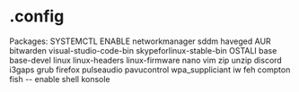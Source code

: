 # .config
Packages:
  SYSTEMCTL ENABLE
    networkmanager
    sddm
    haveged
  AUR
    bitwarden
    visual-studio-code-bin
    skypeforlinux-stable-bin
  OSTALI
    base
    base-devel
    linux
    linux-headers
    linux-firmware
    nano 
    vim
    zip
    unzip 
    discord
    i3gaps
    grub
    firefox
    pulseaudio
    pavucontrol
    wpa_suppliciant
    iw
    feh
    compton
    fish -- enable shell
    konsole
    
    
